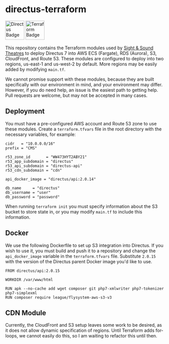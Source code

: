 # directus-terraform

<img src="/assets/directus.png" height="60" alt="Directus Badge"> <img src="/assets/terraform.svg" height="60" alt="Terraform Badge">

This repository contains the Terraform modules used by [Sight & Sound Theatres](https://sight-sound.com) to deploy Directus 7 into AWS ECS (Fargate), RDS (Aurora), S3, CloudFront, and Route 53. These modules are configured to deploy into two regions, us-east-1 and us-west-2 by default. More regions may be easily added by modifying `main.tf`.

We cannot promise support with these modules, because they are built specifically with our environment in mind, and your environment may differ. However, if you do need help, an issue is the easiest path to getting help. Pull requests are welcome, but may not be accepted in many cases.

## Deployment

You must have a pre-configured AWS account and Route 53 zone to use these modules. Create a `terraform.tfvars` file in the root directory with the necessary variables, for example:

```
cidr   = "10.0.0.0/16"
prefix = "CMS"

r53_zone_id       = "WW473HYT2ABY21"
r53_app_subdomain = "directus"
r53_api_subdomain = "directus-api"
r53_cdn_subdomain = "cdn"

api_docker_image = "directus/api:2.0.14" 

db_name     = "directus"
db_username = "user"
db_password = "password"
```

When running `terraform init` you must specify information about the S3 bucket to store state in, or you may modify `main.tf` to include this information.

## Docker

We use the following Dockerfile to set up S3 integration into Directus. If you wish to use it, you must build and push it to a repository and change the `api_docker_image` variable in the `terraform.tfvars` file. Substitute `2.0.15` with the version of the Directus parent Docker image you'd like to use.

```
FROM directus/api:2.0.15

WORKDIR /var/www/html

RUN apk --no-cache add wget composer git php7-xmlwriter php7-tokenizer php7-simplexml
RUN composer require league/flysystem-aws-s3-v3
```

## CDN Module

Currently, the CloudFront and S3 setup leaves some work to be desired, as it does not allow dynamic specification of regions. Until Terraform adds for-loops, we cannot easily do this, so I am waiting to refactor this until then.